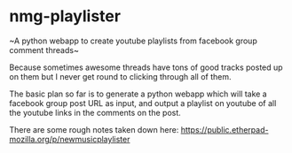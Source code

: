 # nmg-playlister

~A python webapp to create youtube playlists from facebook group comment threads~

Because sometimes awesome threads have tons of good tracks posted up on them but I never get round to clicking through all of them.


The basic plan so far is to generate a python webapp which will take a facebook group post URL as input,
and output a playlist on youtube of all the youtube links in the comments on the post.


There are some rough notes taken down here: https://public.etherpad-mozilla.org/p/newmusicplaylister

